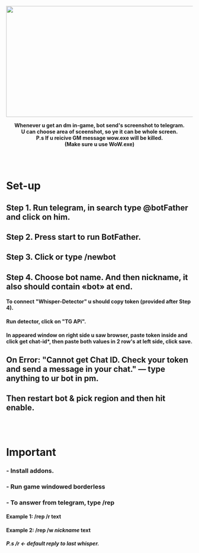<p align="center">
  <img width="600" height="300" src="https://i.imgur.com/Br81d8R.png">
</p>
<p align="center">
  <b>Whenever u get an dm in-game, bot send's screenshot to telegram.
<br>U can choose area of sceenshot, so ye it can be whole screen.
<br>P.s If u reicive GM message wow.exe will be killed.
<br>(Make sure u use WoW.exe)</b><br>
</p>
<br><br>
<h1> Set-up </h1> 

## Step 1. Run telegram, in search type @botFather and click on him.
## Step 2. Press start to run BotFather.
## Step 3. Click or type /newbot
## Step 4. Choose bot name. And then nickname, it also should contain «bot» at end.
#### To connect "Whisper-Detector" u should copy token (provided after Step 4). 
#### Run detector, click on "TG APi".
#### In appeared window on right side u saw browser, paste token inside and click get chat-id*, then paste both values in 2 row's at left side, click save.
## On Error: "Cannot get Chat ID. Check your token and send a message in your chat." — type anything to ur bot in pm.
## Then restart bot & pick region and then hit enable.
<br><br>
<h1> Important </h1> 

### - Install addons.
### - Run game windowed borderless
### - To answer from telegram, type /rep
#### Example 1: /rep /r text  
#### Example 2: /rep /w *nickname* text
##### P.s /r <- default reply to last whisper.
